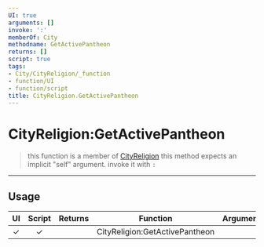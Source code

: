 ```yaml
---
UI: true
arguments: []
invoke: ':'
memberOf: City
methodname: GetActivePantheon
returns: []
script: true
tags:
- City/CityReligion/_function
- function/UI
- function/script
title: CityReligion.GetActivePantheon
---
```

# CityReligion:GetActivePantheon
> this function is a member of [CityReligion](civ-6/lua/CityReligion.md)
> this method expects an implicit "self" argument. invoke it with `:`
-----
## Usage
|  UI | Script | Returns | Function | Arguments |
|:---:|:------:|-------:|:--------:|:---------|
|✓|✓||CityReligion:GetActivePantheon||
